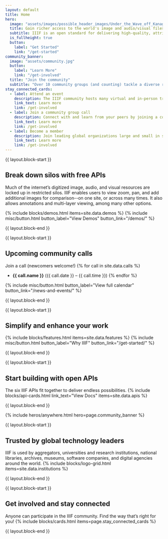 ```yaml
---
layout: default
title: Home
hero:
  image: "assets/images/possible_header_images/Under_the_Wave_off_Kanagawa.jpg"
  title: Gain richer access to the world's image and audio/visual files
  subtitle: IIIF is an open standard for delivering high-quality, attributed digital objects online at scale. It’s also an international community developing and implementing the IIIF APIs. IIIF is stewarded by a consortium.
  is_fullheight: true
  button:
    label: "Get Started"
    link: "/get-started"
community_banner:
  image: "assets/community.jpg"
  button:
    label: "Learn More"
    link: "/get-involved"
  title: "Join the community"
  subtitle: "Over 10 community groups (and counting) tackle a diverse range of topics relating to the Framework—from crafting new technical specifications and implementing IIIF in specific communities, to conducting outreach."
stay_connected_cards:
  - label: Attend an event
    description: The IIIF community hosts many virtual and in-person trainings, conferences, and other events each year.
    link_text: Learn more
    link: /get-involved
  - label: Join a community group call
    description: Connect with and learn from your peers by joining a community group, or by proposing a new one! Calls are open to everyone.
    link_text: Learn more
    link: /get-involved
  - label: Become a member
    description: Join leading global organizations large and small in supporting the IIIF community’s work by becoming a member of the Consortium.
    link_text: Learn more
    link: /get-involved
---
```


{{ layout.block-start }}

## Break down silos with free APIs
Much of the internet’s digitized image, audio, and visual resources are locked up in restricted silos. IIIF enables users to view zoom, pan, and add additional images for comparison--on one site, or across many times. It also allows annotations and multi-layer viewing, among many other options.

{% include blocks/demos.html items=site.data.demos %}
{% include misc/button.html button_label="View Demos" button_link="/demos/" %}

{{ layout.block-end }}





{{ layout.block-start }}

## Upcoming community calls
Join a call (newcomers welcome!)
{% for call in site.data.calls %}
- **{{ call.name }}** ({{ call.date }} – {{ call.time }})
{% endfor %}

{% include misc/button.html button_label="View full calendar" button_link="/news-and-events/" %}

{{ layout.block-end }}




{{ layout.block-start }}

## Simplify and enhance your work
{% include blocks/features.html items=site.data.features %}
{% include misc/button.html button_label="Why IIIF" button_link="/get-started/" %}

{{ layout.block-end }}




{{ layout.block-start }}

## Start building with open APIs
The six IIIF APIs fit together to deliver endless possibilities.
{% include blocks/api-cards.html link_text="View Docs" items=site.data.apis %}

{{ layout.block-end }}



{% include heros/anywhere.html hero=page.community_banner %}



{{ layout.block-start }}

## Trusted by global technology leaders
IIIF is used by aggregators, universities and research institutions, national libraries, archives, museums, software companies, and digital agencies around the world.
{% include blocks/logo-grid.html items=site.data.institutions %}

{{ layout.block-end }}





{{ layout.block-start }}

## Get involved and stay connected
Anyone can participate in the IIIF community. Find the way that’s right for you!
{% include blocks/cards.html items=page.stay_connected_cards %}

{{ layout.block-end }}
